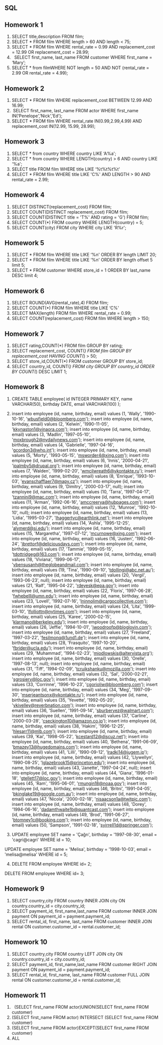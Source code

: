 ## SQL 

## Homework 1 

1) SELECT title,description FROM film; 
2) SELECT * FROM film WHERE length > 60 AND length < 75;  
3) SELECT * FROM film WHERE rental_rate = 0.99 AND replacement_cost = 12.99 OR replacement_cost = 28.99; 
4)   SELECT first_name, last_name FROM customer WHERE first_name = ‘Mary’;  
5) SELECT * from filmWHERE NOT length = 50 AND NOT (rental_rate = 2.99 OR rental_rate = 4.99);

## Homework 2 

1) SELECT * FROM film WHERE replacement_cost BETWEEN 12.99 AND 16.99;
2)  SELECT first_name, last_name FROM actor WHERE first_name IN(‘Penelope','Nick','Ed');
3) SELECT * FROM film WHERE rental_rate IN(0.99,2.99,4.99) AND replacement_cost IN(12.99, 15.99, 28.99);

## Homework 3

1) SELECT * from country WHERE country LIKE ‘A%a';
2) SELECT * from country WHERE LENGTH(country) > 6 AND country LIKE ‘%a';
3) SELECT title FROM film WHERE title LIKE ‘%t%t%t%t'
4) SELECT * FROM film WHERE title LIKE 'C%' AND LENGTH > 90 AND rental_rate = 2.99;

## Homework 4

1) SELECT DISTINCT(replacement_cost) FROM film;
2) SELECT COUNT(DISTINCT replacement_cost) FROM film;
3) SELECT COUNT(DISTINCT title = 'T%' AND rating = 'G') FROM film;
4) SELECT COUNT(*) FROM country WHERE LENGTH(country) = 5;
5) SELECT COUNT(city) FROM city WHERE city LIKE 'R%r';

## Homework 5
1) SELECT * FROM film WHERE title LIKE ‘%n' ORDER BY length LIMIT 20;
2) SELECT * FROM film WHERE title LIKE ‘%n' ORDER BY length offset 5 limit 5;
3) SELECT * FROM customer WHERE store_id = 1 ORDER BY last_name DESC limit 4;

## Homework 6
1) SELECT ROUND(AVG(rental_rate),4) FROM film;
2) SELECT COUNT(*) FROM film WHERE title LIKE ‘C%'
3) SELECT MAX(length) FROM film WHERE rental_rate = 0.99;
4) SELECT COUNT(replacement_cost) FROM film WHERE length > 150;

## Homework 7
1) SELECT rating,COUNT(*) FROM film GROUP BY rating;
2) SELECT replacement_cost, COUNT(*) FROM film GROUP BY replacement_cost  HAVING COUNT(*) > 50;
3) SELECT store_id,COUNT(*) FROM customer GROUP BY store_id;
4) SELECT country_id, COUNT(*) FROM city GROUP BY country_id ORDER BY COUNT(*) DESC LIMIT 1;

## Homework 8

1) CREATE TABLE employee(
	id INTEGER PRIMARY KEY, 
	name VARCHAR(50), 
	birthday DATE, 
	email VARCHAR(100)
);

2) insert into employee (id, name, birthday, email) values (1, 'Wally', '1990-10-16', 'wbusfield0@bloomberg.com');
insert into employee (id, name, birthday, email) values (2, 'Kelwin', '1990-11-05', 'kkynaston1@vinaora.com');
insert into employee (id, name, birthday, email) values (3, 'Madlin', '1997-05-10', 'moxbrough2@nydailynews.com');
insert into employee (id, name, birthday, email) values (4, 'Gabrielle', '1997-04-16', 'gcordon3@who.int');
insert into employee (id, name, birthday, email) values (5, 'Morty', '1993-05-15', 'msworder4@xing.com');
insert into employee (id, name, birthday, email) values (6, 'Innis', '2000-04-21', 'ipalmby5@drupal.org');
insert into employee (id, name, birthday, email) values (7, 'Walden', '1999-02-20', 'wmcilwreath6@vkontakte.ru');
insert into employee (id, name, birthday, email) values (8, 'Enrique', '1993-10-03', 'evanschafflaer7@mapy.cz');
insert into employee (id, name, birthday, email) values (9, 'Dimitry', '2000-03-17', null);
insert into employee (id, name, birthday, email) values (10, 'Tarra', '1997-04-17', 'tzannini9@mac.com');
insert into employee (id, name, birthday, email) values (11, 'Arman', '1992-06-16', 'amccreerya@hubpages.com');
insert into employee (id, name, birthday, email) values (12, 'Munroe', '1992-10-10', null);
insert into employee (id, name, birthday, email) values (13, 'Lidia', '1995-03-27', 'lhaggertyc@earthlink.net');
insert into employee (id, name, birthday, email) values (14, 'Ashla', '1995-12-25', 'alymerd@si.edu');
insert into employee (id, name, birthday, email) values (15, 'Margaretha', '1997-07-12', 'mcurnowe@xing.com');
insert into employee (id, name, birthday, email) values (16, 'Justen', '1992-06-24', 'jbrettorf@deliciousdays.com');
insert into employee (id, name, birthday, email) values (17, 'Tammie', '1999-05-15', 'tdottridgeg@163.com');
insert into employee (id, name, birthday, email) values (18, 'Viviana', '1999-06-17', 'vbensusanh@theglobeandmail.com');
insert into employee (id, name, birthday, email) values (19, 'Tina', '1990-09-10', 'tdollingi@abc.net.au');
insert into employee (id, name, birthday, email) values (20, 'Vergil', '1993-06-23', null);
insert into employee (id, name, birthday, email) values (21, 'Ralf', '1995-04-22', 'rdeyesk@epa.gov');
insert into employee (id, name, birthday, email) values (22, 'Floris', '1997-06-28', 'fwhebelll@umn.edu');
insert into employee (id, name, birthday, email) values (23, 'Lovell', '1992-07-16', 'lninnolim@cargocollective.com');
insert into employee (id, name, birthday, email) values (24, 'Lita', '1999-03-10', 'lfolliottn@nytimes.com');
insert into employee (id, name, birthday, email) values (25, 'Karee', '2000-02-15', 'klarmano@berkeley.edu');
insert into employee (id, name, birthday, email) values (26, 'Jeffie', '1994-10-01', 'jwoodroofp@bloglovin.com');
insert into employee (id, name, birthday, email) values (27, 'Freeland', '1997-03-22', 'fesilmonq@1und1.de');
insert into employee (id, name, birthday, email) values (28, 'Frasquito', '1997-10-20', 'fbrider@ucla.edu');
insert into employee (id, name, birthday, email) values (29, 'Muhammad', '1994-02-23', 'mjodlowskis@altervista.org');
insert into employee (id, name, birthday, email) values (30, 'Orelle', '1997-08-13', null);
insert into employee (id, name, birthday, email) values (31, 'Tiff', '1994-02-09', 'tcruikshanku@mozilla.com');
insert into employee (id, name, birthday, email) values (32, 'Sal', '2000-02-21', 'sgrosierv@loc.gov');
insert into employee (id, name, birthday, email) values (33, 'Corrinne', '1996-10-23', 'cgorioliw@bloomberg.com');
insert into employee (id, name, birthday, email) values (34, 'Meg', '1997-09-30', 'mserjeantsonx@vkontakte.ru');
insert into employee (id, name, birthday, email) values (35, 'Yevette', '1992-05-20', 'ykivelley@reverbnation.com');
insert into employee (id, name, birthday, email) values (36, 'Suellen', '1991-09-14', 'sburberyez@walmart.com');
insert into employee (id, name, birthday, email) values (37, 'Carline', '2000-03-28', 'cseckington10@amazon.co.jp');
insert into employee (id, name, birthday, email) values (38, 'Hakim', '1996-12-25', 'hlesarr11@mlb.com');
insert into employee (id, name, birthday, email) values (39, 'Kai', '1998-05-22', 'kcestard12@discuz.net');
insert into employee (id, name, birthday, email) values (40, 'Bethena', '1991-06-09', 'bmazey13@hugedomains.com');
insert into employee (id, name, birthday, email) values (41, 'Lilli', '1990-09-12', 'lradki14@jugem.jp');
insert into employee (id, name, birthday, email) values (42, 'Llywellyn', '1990-08-25', 'lglazebrook15@princeton.edu');
insert into employee (id, name, birthday, email) values (43, 'Janette', '1997-04-24', null);
insert into employee (id, name, birthday, email) values (44, 'Giana', '1996-01-18', 'gtellett17@loc.gov');
insert into employee (id, name, birthday, email) values (45, 'Ram', '1995-06-01', 'rmungin18@noaa.gov');
insert into employee (id, name, birthday, email) values (46, 'Britni', '1991-04-05', 'bkinglake19@google.com.au');
insert into employee (id, name, birthday, email) values (47, 'Nicola', '2000-02-18', 'nisaacson1a@twitpic.com');
insert into employee (id, name, birthday, email) values (48, 'Dorey', '1994-06-16', 'dadamthwaite1b@quantcast.com');
insert into employee (id, name, birthday, email) values (49, 'Brod', '1991-06-27', 'btomney1c@booking.com');
insert into employee (id, name, birthday, email) values (50, 'Sampson', '1991-02-18', 'syirrell1d@springer.com');
  

3) UPDATE employee
SET name = 'Çağrı',
	birthday = '1997-08-30',
	email = 'cagri@cagri'
WHERE id = 10;

UPDATE employee
SET name = 'Melisa',
	birthday = '1998-10-03',
	email = 'melisa@melisa'
WHERE id = 5;	

4) DELETE FROM employee
WHERE id= 2;

DELETE FROM employee
WHERE id= 3;

## Homework 9

1) SELECT country,city FROM country INNER JOIN city ON country.country_id = city.country_id;
2) SELECT payment_id, first_name,last_name FROM customer INNER JOIN payment ON payment_id = payment.payment_id;
3) SELECT rental_id, first_name, last_name FROM customer INNER JOIN rental ON customer.customer_id = rental.customer_id;

## Homework 10

1) SELECT country,city FROM country LEFT JOIN city ON country.country_id = city.country_id;
2) SELECT payment_id, first_name,last_name FROM customer  RIGHT JOIN payment ON payment_id = payment.payment_id;
3) SELECT rental_id, first_name, last_name FROM customer  FULL JOIN rental ON customer.customer_id = rental.customer_id;

## Homework 11

1)   (SELECT first_name FROM actor)UNION(SELECT first_name FROM customer)
2) (SELECT first_name FROM actor) INTERSECT (SELECT first_name FROM customer)
3) (SELECT first_name FROM actor)EXCEPT(SELECT first_name FROM customer)
4)  ALL 
